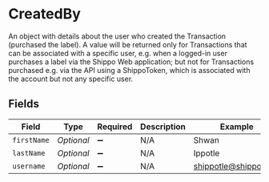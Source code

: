 # CreatedBy

An object with details about the user who created the Transaction (purchased the label).
A value will be returned only for Transactions that can be associated with a specific user, e.g. when a logged-in
user purchases a label via the Shippo Web application; but not for Transactions purchased e.g. via the API using a ShippoToken,
which is associated with the account but not any specific user.


## Fields

| Field                | Type                 | Required             | Description          | Example              |
| -------------------- | -------------------- | -------------------- | -------------------- | -------------------- |
| `firstName`          | *Optional<String>*   | :heavy_minus_sign:   | N/A                  | Shwan                |
| `lastName`           | *Optional<String>*   | :heavy_minus_sign:   | N/A                  | Ippotle              |
| `username`           | *Optional<String>*   | :heavy_minus_sign:   | N/A                  | shippotle@shippo.com |